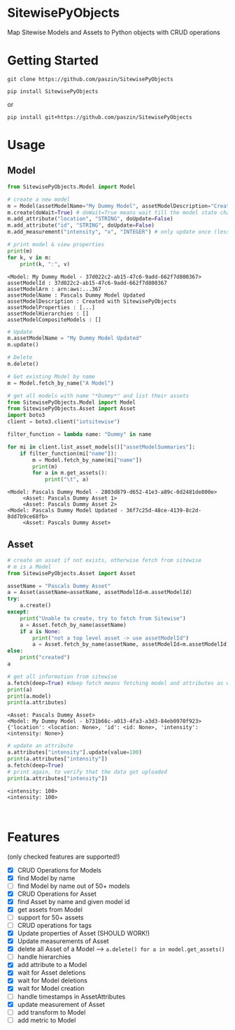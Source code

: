 # SitewisePyObjects

Map Sitewise Models and Assets to Python objects with CRUD operations




# Getting Started


`git clone https://github.com/paszin/SitewisePyObjects`

`pip install SitewisePyObjects`

or 


`pip install git+https://github.com/paszin/SitewisePyObjects`


# Usage


## Model

```python
from SitewisePyObjects.Model import Model
```

```python
# create a new model
m = Model(assetModelName="My Dummy Model", assetModelDescription="Created with SitewisePyObjects")
m.create(doWait=True) # doWait=True means wait till the model state changes to ACTIVE
m.add_attribute("location", "STRING", doUpdate=False)
m.add_attribute("id", "STRING", doUpdate=False)
m.add_measurement("intensity", "x", "INTEGER") # only update once (less request to aws)

```

```python
# print model & view properties
print(m)
for k, v in m:
    print(k, ":", v)
```

```
<Model: My Dummy Model - 37d022c2-ab15-47c6-9add-662f7d800367>
assetModelId : 37d022c2-ab15-47c6-9add-662f7d800367
assetModelArn : arn:aws:...367
assetModelName : Pascals Dummy Model Updated
assetModelDescription : Created with SitewisePyObjects
assetModelProperties : [...]
assetModelHierarchies : []
assetModelCompositeModels : []
```

```python
# Update
m.assetModelName = "My Dummy Model Updated"
m.update()
```

```python
# Delete
m.delete()
```

```python
# Get existing Model by name
m = Model.fetch_by_name("A Model")

```

```python
# get all models with name "*Dummy*" and list their assets
from SitewisePyObjects.Model import Model
from SitewisePyObjects.Asset import Asset
import boto3
client = boto3.client("iotsitewise")

filter_function = lambda name: "Dummy" in name

for mi in client.list_asset_models()["assetModelSummaries"]:
    if filter_function(mi["name"]):
        m = Model.fetch_by_name(mi["name"])
        print(m)
        for a in m.get_assets():
            print("\t", a)

```

```
<Model: Pascals Dummy Model - 2803d879-d652-41e3-a89c-0d2481de800e>
	 <Asset: Pascals Dummy Asset 1>
     <Asset: Pascals Dummy Asset 2>
<Model: Pascals Dummy Model Updated - 36f7c25d-48ce-4139-8c2d-8dd7b9ce68fb>
	 <Asset: Pascals Dummy Asset>

```

## Asset

```python
# create an asset if not exists, otherwise fetch from sitewise
# m is a Model
from SitewisePyObjects.Asset import Asset

assetName = "Pascals Dummy Asset"
a = Asset(assetName=assetName, assetModelId=m.assetModelId)
try:
    a.create()
except:
    print("Unable to create, try to fetch from Sitewise")
    a = Asset.fetch_by_name(assetName)
    if a is None:
        print("not a top level asset -> use assetModelId")
        a = Asset.fetch_by_name(assetName, assetModelId=m.assetModelId)
else:
    print("created")
a

```


```python
# get all information from sitewise
a.fetch(deep=True) #deep fetch means fetching model and attributes as well
print(a)
print(a.model)
print(a.attributes)

```

```
<Asset: Pascals Dummy Asset>
<Model: My Dummy Model - b731b66c-a013-4fa3-a3d3-84eb0970f923>
{'location': <location: None>, 'id': <id: None>, 'intensity': <intensity: None>}

```


```python
# update an attribute
a.attributes["intensity"].update(value=100)
print(a.attributes["intensity"])
a.fetch(deep=True)
# print again, to verify that the data got uploaded
print(a.attributes["intensity"])
```

```
<intensity: 100>
<intensity: 100>

```


```python


```


```python


```



# Features

(only checked features are supported!)

- [x] CRUD Operations for Models
- [x] find Model by name
- [ ] find Model by name out of 50+ models
- [x] CRUD Operations for Asset
- [x] find Asset by name and given model id
- [x] get assets from Model
- [ ] support for 50+ assets
- [ ] CRUD operations for tags
- [x] Update properties of Asset (SHOULD WORK!)
- [x] Update measurements of Asset
- [x] delete all Asset of a Model --> `a.delete() for a in model.get_assets()`
- [ ] handle hierarchies
- [x] add attribute to a Model
- [x] wait for Asset deletions
- [x] wait for Model deletions
- [x] wait for Model creation
- [ ] handle timestamps in AssetAttributes
- [x] update measurement of Asset
- [ ] add transform to Model
- [ ] add metric to Model
